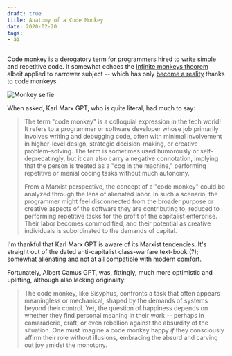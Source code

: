 ```yaml
---
draft: true
title: Anatomy of a Code Monkey
date: 2020-02-20
tags:
- ai
---
```


Code monkey is a derogatory term for programmers hired to write simple and
repetitive code. It somewhat echoes the [Infinite monkeys theorem][1] albeit
applied to narrower subject -- which has only [become a reality][2] thanks to
code monkeys.

<!--more-->

![Monkey selfie](/images/monkey-selfie.jpg)

When asked, Karl Marx GPT, who is quite literal, had much to say:

> The term "code monkey" is a colloquial expression in the tech world!  It
> refers to a programmer or software developer whose job primarily involves
> writing and debugging code, often with minimal involvement in higher-level
> design, strategic decision-making, or creative problem-solving. The term is
> sometimes used humorously or self-deprecatingly, but it can also carry a
> negative connotation, implying that the person is treated as a "cog in the
> machine," performing repetitive or menial coding tasks without much autonomy.
> 
> From a Marxist perspective, the concept of a "code monkey" could be analyzed
> through the lens of alienated labor. In such a scenario, the programmer might
> feel disconnected from the broader purpose or creative aspects of the
> software they are contributing to, reduced to performing repetitive tasks for
> the profit of the capitalist enterprise. Their labor becomes commodified, and
> their potential as creative individuals is subordinated to the demands of
> capital.

I'm thankful that Karl Marx GPT is aware of its Marxist tendencies. It's
straight out of the dated anti-capitalist class-warfare text-book (?);
somewhat alienating and not at all compatible with modern comfort.

Fortunately, Albert Camus GPT, was, fittingly, much more optimistic and
uplifting, although also lacking originality:

> The code monkey, like Sisyphus, confronts a task that often appears
> meaningless or mechanical, shaped by the demands of systems beyond their
> control. Yet, the question of happiness depends on whether they find personal
> meaning in their work -- perhaps in camaraderie, craft, or even rebellion
> against the absurdity of the situation. One must imagine a code monkey happy
> *if* they consciously affirm their role without illusions, embracing the
> absurd and carving out joy amidst the monotony.

[1]: https://en.wikipedia.org/wiki/Infinite_monkey_theorem
[2]: https://libraryofbabel.info
